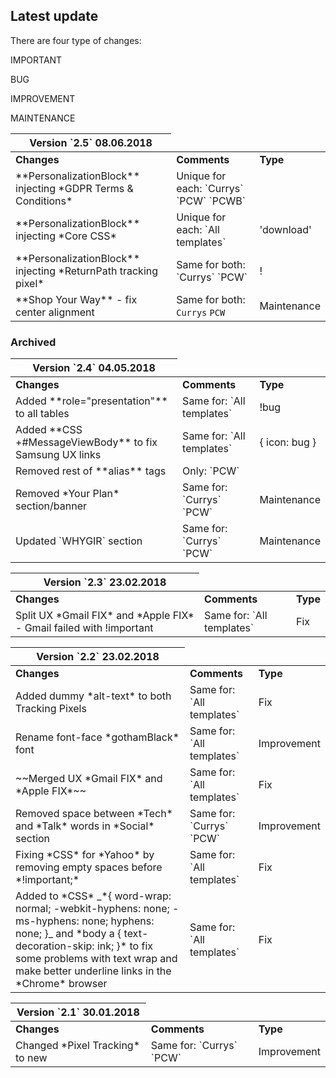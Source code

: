 ## Latest update

There are four type of changes:

<i class="fas fa-fw fa-exclamation"></i> IMPORTANT

<i class="fas fa-fw fa-bug"></i> BUG

<i class="fas fa-fw fa-wrench"></i> IMPROVEMENT

<i class="fas fa-fw fa-broom"></i> MAINTENANCE


<table class="tweak active fw">
  <thead>
    <tr>
      <th class="version">Version `2.5` 08.06.2018</th>
    </tr>
  </thead>
  <tbody>
    <tr>
      <td><strong>Changes</strong></td>
      <td><strong>Comments</strong></td>
      <td><strong>Type</strong></td>
    </tr>
    <tr>
      <td><!--[goto](/download?id=skeleton-framework)-->**PersonalizationBlock** injecting *GDPR Terms & Conditions*</td>
      <td>Unique for each: `Currys` `PCW` `PCWB`</td>
      <td><i class="fas fa-fw fa-file-download"></i></td>
    </tr>
    <tr>
      <td>**PersonalizationBlock** injecting *Core CSS*</td>
      <td>Unique for each: `All templates`</td>
      <td>'download'</td>
    </tr>
    <tr>
      <td>**PersonalizationBlock** injecting *ReturnPath tracking pixel*</td>
      <td>Same for both: `Currys` `PCW`</td>
      <td><p>!</p></td>
    </tr>
    <tr>
      <td>**Shop Your Way** - fix center alignment</td>
      <td>Same for both: <code>Currys</code> <code>PCW</code></td>
      <td>Maintenance</td>
    </tr>
  </tbody>
</table>

### Archived

<table class="tweak archive fw">
  <thead>
    <tr>
      <th class="version">Version `2.4` 04.05.2018</th>
    </tr>
  </thead>
  <tbody>
    <tr>
      <td><strong>Changes</strong></td>
      <td><strong>Comments</strong></td>
      <td><strong>Type</strong></td>
    </tr>
    <tr>
      <td>Added **role="presentation"** to all tables</td>
      <td>Same for: `All templates`</td>
      <td>!bug</td>
    </tr>
    <tr>
      <td>Added **CSS +#MessageViewBody** to fix Samsung UX links</td>
      <td>Same for: `All templates`</td>
      <td>{ icon: bug }</td>
    </tr>
    <tr>
      <td>Removed rest of **alias** tags</td>
      <td>Only: `PCW`</td>
      <td><bug></td>
    </tr>
    <tr>
      <td>Removed *Your Plan* section/banner</td>
      <td>Same for: `Currys` `PCW`</td>
      <td>Maintenance</td>
    </tr>
    <tr>
      <td>Updated `WHYGIR` section</td>
      <td>Same for: `Currys` `PCW`</td>
      <td>Maintenance</td>
    </tr>
  </tbody>
</table>

<table class="tweak archive fw">
  <thead>
    <tr>
      <th class="version">Version `2.3` 23.02.2018</th>
    </tr>
  </thead>
  <tbody>
    <tr>
      <td><strong>Changes</strong></td>
      <td><strong>Comments</strong></td>
      <td><strong>Type</strong></td>
    </tr>
    <tr>
      <td>Split UX *Gmail FIX* and *Apple FIX* - Gmail failed with !important</td>
      <td>Same for: `All templates`</td>
      <td>Fix</td>
    </tr>
  </tbody>
</table>

<table class="tweak archive fw">
  <thead>
    <tr>
      <th class="version">Version `2.2` 23.02.2018</th>
    </tr>
  </thead>
  <tbody>
    <tr>
      <td><strong>Changes</strong></td>
      <td><strong>Comments</strong></td>
      <td><strong>Type</strong></td>
    </tr>
    <tr>
      <td>Added dummy *alt-text* to both Tracking Pixels</td>
      <td>Same for: `All templates`</td>
      <td>Fix</td>
    </tr>
    <tr>
      <td>Rename font-face *gothamBlack* font</td>
      <td>Same for: `All templates`</td>
      <td>Improvement</td>
    </tr>
    <tr>
      <td>~~Merged UX *Gmail FIX* and *Apple FIX*~~</td>
      <td>Same for: `All templates`</td>
      <td>Fix</td>
    </tr>
    <tr>
      <td>Removed space between *Tech* and *Talk* words in *Social* section</td>
      <td>Same for: `Currys` `PCW`</td>
      <td>Improvement</td>
    </tr>
    <tr>
      <td>Fixing *CSS* for *Yahoo* by removing empty spaces before *!important;*</td>
      <td>Same for: `All templates`</td>
      <td>Fix</td>
    </tr>
    <tr>
      <td>Added to *CSS* _*{ word-wrap: normal; -webkit-hyphens: none; -ms-hyphens: none; hyphens: none; }_ and *body a { text-decoration-skip: ink; }* to fix some problems with text wrap and make better underline links in the *Chrome* browser</td>
      <td>Same for: `All templates`</td>
      <td>Fix</td>
    </tr>
  </tbody>
</table>

<table class="tweak archive fw">
  <thead>
    <tr>
      <th class="version">Version `2.1` 30.01.2018</th>
    </tr>
  </thead>
  <tbody>
    <tr>
      <td><strong>Changes</strong></td>
      <td><strong>Comments</strong></td>
      <td><strong>Type</strong></td>
    </tr>
    <tr>
      <td>Changed *Pixel Tracking* to new</td>
      <td>Same for: `Currys` `PCW`</td>
      <td>Improvement</td>
    </tr>
  </tbody>
</table>
